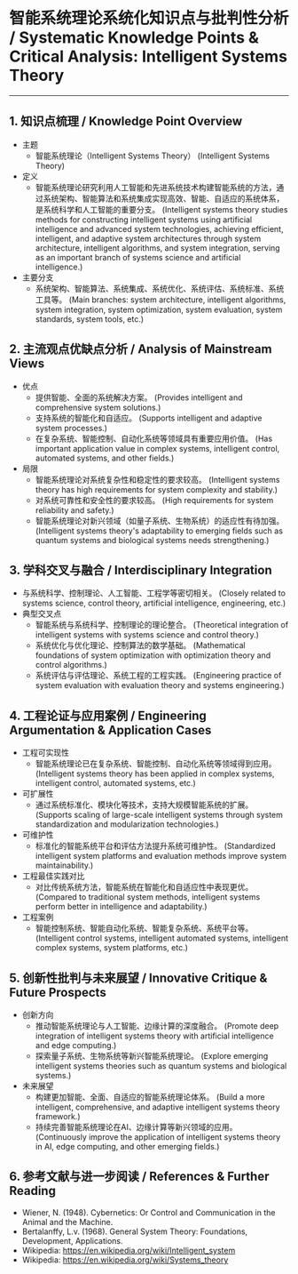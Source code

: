 # 智能系统理论系统化知识点与批判性分析 / Systematic Knowledge Points & Critical Analysis: Intelligent Systems Theory

---

## 1. 知识点梳理 / Knowledge Point Overview

- 主题
  - 智能系统理论（Intelligent Systems Theory）
      (Intelligent Systems Theory)
- 定义
  - 智能系统理论研究利用人工智能和先进系统技术构建智能系统的方法，通过系统架构、智能算法和系统集成实现高效、智能、自适应的系统体系，是系统科学和人工智能的重要分支。
      (Intelligent systems theory studies methods for constructing intelligent systems using artificial intelligence and advanced system technologies, achieving efficient, intelligent, and adaptive system architectures through system architecture, intelligent algorithms, and system integration, serving as an important branch of systems science and artificial intelligence.)
- 主要分支
  - 系统架构、智能算法、系统集成、系统优化、系统评估、系统标准、系统工具等。
      (Main branches: system architecture, intelligent algorithms, system integration, system optimization, system evaluation, system standards, system tools, etc.)

## 2. 主流观点优缺点分析 / Analysis of Mainstream Views

- 优点
  - 提供智能、全面的系统解决方案。
      (Provides intelligent and comprehensive system solutions.)
  - 支持系统的智能化和自适应。
      (Supports intelligent and adaptive system processes.)
  - 在复杂系统、智能控制、自动化系统等领域具有重要应用价值。
      (Has important application value in complex systems, intelligent control, automated systems, and other fields.)
- 局限
  - 智能系统理论对系统复杂性和稳定性的要求较高。
      (Intelligent systems theory has high requirements for system complexity and stability.)
  - 对系统可靠性和安全性的要求较高。
      (High requirements for system reliability and safety.)
  - 智能系统理论对新兴领域（如量子系统、生物系统）的适应性有待加强。
      (Intelligent systems theory's adaptability to emerging fields such as quantum systems and biological systems needs strengthening.)

## 3. 学科交叉与融合 / Interdisciplinary Integration

- 与系统科学、控制理论、人工智能、工程学等密切相关。
  (Closely related to systems science, control theory, artificial intelligence, engineering, etc.)
- 典型交叉点
  - 智能系统与系统科学、控制理论的理论整合。
      (Theoretical integration of intelligent systems with systems science and control theory.)
  - 系统优化与优化理论、控制算法的数学基础。
      (Mathematical foundations of system optimization with optimization theory and control algorithms.)
  - 系统评估与评估理论、系统工程的工程实践。
      (Engineering practice of system evaluation with evaluation theory and systems engineering.)

## 4. 工程论证与应用案例 / Engineering Argumentation & Application Cases

- 工程可实现性
  - 智能系统理论已在复杂系统、智能控制、自动化系统等领域得到应用。
      (Intelligent systems theory has been applied in complex systems, intelligent control, automated systems, etc.)
- 可扩展性
  - 通过系统标准化、模块化等技术，支持大规模智能系统的扩展。
      (Supports scaling of large-scale intelligent systems through system standardization and modularization technologies.)
- 可维护性
  - 标准化的智能系统平台和评估方法提升系统可维护性。
      (Standardized intelligent system platforms and evaluation methods improve system maintainability.)
- 工程最佳实践对比
  - 对比传统系统方法，智能系统在智能化和自适应性中表现更优。
      (Compared to traditional system methods, intelligent systems perform better in intelligence and adaptability.)
- 工程案例
  - 智能控制系统、智能自动化系统、智能复杂系统、系统平台等。
      (Intelligent control systems, intelligent automated systems, intelligent complex systems, system platforms, etc.)

## 5. 创新性批判与未来展望 / Innovative Critique & Future Prospects

- 创新方向
  - 推动智能系统理论与人工智能、边缘计算的深度融合。
      (Promote deep integration of intelligent systems theory with artificial intelligence and edge computing.)
  - 探索量子系统、生物系统等新兴智能系统理论。
      (Explore emerging intelligent systems theories such as quantum systems and biological systems.)
- 未来展望
  - 构建更加智能、全面、自适应的智能系统理论体系。
      (Build a more intelligent, comprehensive, and adaptive intelligent systems theory framework.)
  - 持续完善智能系统理论在AI、边缘计算等新兴领域的应用。
      (Continuously improve the application of intelligent systems theory in AI, edge computing, and other emerging fields.)

## 6. 参考文献与进一步阅读 / References & Further Reading

- Wiener, N. (1948). Cybernetics: Or Control and Communication in the Animal and the Machine.
- Bertalanffy, L.v. (1968). General System Theory: Foundations, Development, Applications.
- Wikipedia: <https://en.wikipedia.org/wiki/Intelligent_system>
- Wikipedia: <https://en.wikipedia.org/wiki/Systems_theory>
